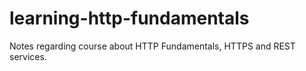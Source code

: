 # learning-http-fundamentals
Notes regarding course about HTTP Fundamentals, HTTPS and REST services.
